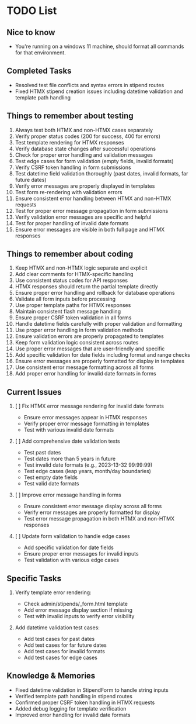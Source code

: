 # TODO List

## Nice to know
- You're running on a windows 11 machine, should format all commands for that environment.

## Completed Tasks
- Resolved test file conflicts and syntax errors in stipend routes
- Fixed HTMX stipend creation issues including datetime validation and template path handling

## Things to remember about testing
1. Always test both HTMX and non-HTMX cases separately
2. Verify proper status codes (200 for success, 400 for errors)
3. Test template rendering for HTMX responses
4. Verify database state changes after successful operations
5. Check for proper error handling and validation messages
6. Test edge cases for form validation (empty fields, invalid formats)
7. Verify CSRF token handling in form submissions
8. Test datetime field validation thoroughly (past dates, invalid formats, far future dates)
9. Verify error messages are properly displayed in templates
10. Test form re-rendering with validation errors
11. Ensure consistent error handling between HTMX and non-HTMX requests
12. Test for proper error message propagation in form submissions
13. Verify validation error messages are specific and helpful
14. Test for proper handling of invalid date formats
15. Ensure error messages are visible in both full page and HTMX responses

## Things to remember about coding
1. Keep HTMX and non-HTMX logic separate and explicit
2. Add clear comments for HTMX-specific handling
3. Use consistent status codes for API responses
4. HTMX responses should return the partial template directly
5. Ensure proper error handling and rollback for database operations
6. Validate all form inputs before processing
7. Use proper template paths for HTMX responses
8. Maintain consistent flash message handling
9. Ensure proper CSRF token validation in all forms
10. Handle datetime fields carefully with proper validation and formatting
11. Use proper error handling in form validation methods
12. Ensure validation errors are properly propagated to templates
13. Keep form validation logic consistent across routes
14. Use proper error messages that are user-friendly and specific
15. Add specific validation for date fields including format and range checks
16. Ensure error messages are properly formatted for display in templates
17. Use consistent error message formatting across all forms
18. Add proper error handling for invalid date formats in forms

## Current Issues
1. [ ] Fix HTMX error message rendering for invalid date formats
   - Ensure error messages appear in HTMX responses
   - Verify proper error message formatting in templates
   - Test with various invalid date formats

2. [ ] Add comprehensive date validation tests
   - Test past dates
   - Test dates more than 5 years in future
   - Test invalid date formats (e.g., 2023-13-32 99:99:99)
   - Test edge cases (leap years, month/day boundaries)
   - Test empty date fields
   - Test valid date formats

3. [ ] Improve error message handling in forms
   - Ensure consistent error message display across all forms
   - Verify error messages are properly formatted for display
   - Test error message propagation in both HTMX and non-HTMX responses

4. [ ] Update form validation to handle edge cases
   - Add specific validation for date fields
   - Ensure proper error messages for invalid inputs
   - Test validation with various edge cases

## Specific Tasks
1. Verify template error rendering:
   - Check admin/stipends/_form.html template
   - Add error message display section if missing
   - Test with invalid inputs to verify error visibility

2. Add datetime validation test cases:
   - Add test cases for past dates
   - Add test cases for far future dates
   - Add test cases for invalid formats
   - Add test cases for edge cases

## Knowledge & Memories
- Fixed datetime validation in StipendForm to handle string inputs
- Verified template path handling in stipend routes
- Confirmed proper CSRF token handling in HTMX requests
- Added debug logging for template verification
- Improved error handling for invalid date formats

